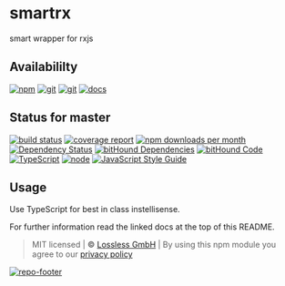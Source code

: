 # smartrx
smart wrapper for rxjs

## Availabililty
[![npm](https://pushrocks.gitlab.io/assets/repo-button-npm.svg)](https://www.npmjs.com/package/smartrx)
[![git](https://pushrocks.gitlab.io/assets/repo-button-git.svg)](https://GitLab.com/pushrocks/smartrx)
[![git](https://pushrocks.gitlab.io/assets/repo-button-mirror.svg)](https://github.com/pushrocks/smartrx)
[![docs](https://pushrocks.gitlab.io/assets/repo-button-docs.svg)](https://pushrocks.gitlab.io/smartrx/)

## Status for master
[![build status](https://GitLab.com/pushrocks/smartrx/badges/master/build.svg)](https://GitLab.com/pushrocks/smartrx/commits/master)
[![coverage report](https://GitLab.com/pushrocks/smartrx/badges/master/coverage.svg)](https://GitLab.com/pushrocks/smartrx/commits/master)
[![npm downloads per month](https://img.shields.io/npm/dm/smartrx.svg)](https://www.npmjs.com/package/smartrx)
[![Dependency Status](https://david-dm.org/pushrocks/smartrx.svg)](https://david-dm.org/pushrocks/smartrx)
[![bitHound Dependencies](https://www.bithound.io/github/pushrocks/smartrx/badges/dependencies.svg)](https://www.bithound.io/github/pushrocks/smartrx/master/dependencies/npm)
[![bitHound Code](https://www.bithound.io/github/pushrocks/smartrx/badges/code.svg)](https://www.bithound.io/github/pushrocks/smartrx)
[![TypeScript](https://img.shields.io/badge/TypeScript-2.x-blue.svg)](https://nodejs.org/dist/latest-v6.x/docs/api/)
[![node](https://img.shields.io/badge/node->=%206.x.x-blue.svg)](https://nodejs.org/dist/latest-v6.x/docs/api/)
[![JavaScript Style Guide](https://img.shields.io/badge/code%20style-standard-brightgreen.svg)](http://standardjs.com/)

## Usage
Use TypeScript for best in class instellisense.

For further information read the linked docs at the top of this README.

> MIT licensed | **&copy;** [Lossless GmbH](https://lossless.gmbh)
| By using this npm module you agree to our [privacy policy](https://lossless.gmbH/privacy.html)

[![repo-footer](https://pushrocks.gitlab.io/assets/repo-footer.svg)](https://push.rocks)
